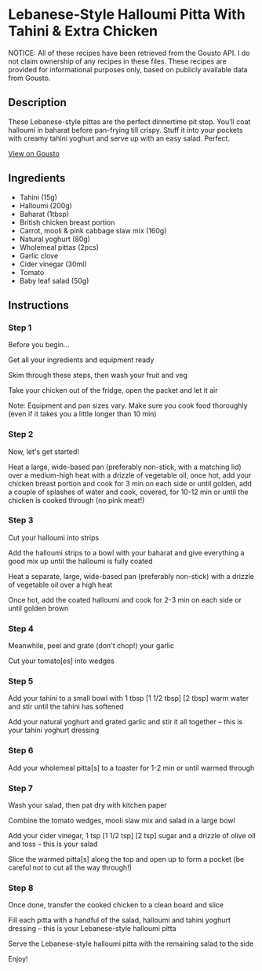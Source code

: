# Lebanese-Style Halloumi Pitta With Tahini & Extra Chicken

NOTICE: All of these recipes have been retrieved from the Gousto API. I do not claim ownership of any recipes in these files. These recipes are provided for informational purposes only, based on publicly available data from Gousto.

## Description

These Lebanese-style pittas are the perfect dinnertime pit stop. You’ll coat halloumi in baharat before pan-frying till crispy. Stuff it into your pockets with creamy tahini yoghurt and serve up with an easy salad. Perfect.

[View on Gousto](https://www.gousto.co.uk/recipes/cookbook/lebanese-style-halloumi-pitta-with-tahini-extra-chicken)

## Ingredients

- Tahini (15g)
- Halloumi (200g)
- Baharat (1tbsp)
- British chicken breast portion
- Carrot, mooli & pink cabbage slaw mix (160g)
- Natural yoghurt (80g)
- Wholemeal pittas (2pcs)
- Garlic clove
- Cider vinegar (30ml)
- Tomato
- Baby leaf salad (50g)

## Instructions


### Step 1

Before you begin...

Get all your ingredients and equipment ready

Skim through these steps, then wash your fruit and veg

Take your chicken out of the fridge, open the packet and let it air

Note: Equipment and pan sizes vary. Make sure you cook food thoroughly (even if it takes you a little longer than 10 min)


### Step 2

Now, let's get started!

Heat a large, wide-based pan (preferably non-stick, with a matching lid) over a medium-high heat with a drizzle of vegetable oil, once hot, add your chicken breast portion and cook for 3 min on each side or until golden, add a couple of splashes of water and cook, covered, for 10-12 min or until the chicken is cooked through (no pink meat!)


### Step 3

Cut your halloumi into strips

Add the halloumi strips to a bowl with your baharat and give everything a good mix up until the halloumi is fully coated

Heat a separate, large, wide-based pan (preferably non-stick) with a drizzle of vegetable oil over a high heat

Once hot, add the coated halloumi and cook for 2-3 min on each side or until golden brown


### Step 4

Meanwhile, peel and grate (don't chop!) your garlic

Cut your tomato[es] into wedges


### Step 5

Add your tahini to a small bowl with 1 tbsp <span class="text-purple">[1 1/2 tbsp]</span> <span class="text-danger">[2 tbsp]</span> warm water and stir until the tahini has softened

Add your natural yoghurt and grated garlic and stir it all together – this is your tahini yoghurt dressing


### Step 6

Add your wholemeal pitta[s] to a toaster for 1-2 min or until warmed through


### Step 7

Wash your salad, then pat dry with kitchen paper

Combine the tomato wedges, mooli slaw mix and salad in a large bowl

Add your cider vinegar, 1 tsp<span class="text-purple"> [1 1/2 tsp] </span><span class="text-danger">[2 tsp] </span>sugar and a drizzle of olive oil and toss – this is your salad

Slice the warmed pitta[s] along the top and open up to form a pocket (be careful not to cut all the way through!)

### Step 8

Once done, transfer the cooked chicken to a clean board and slice

Fill each pitta with a handful of the salad, halloumi and tahini yoghurt dressing – this is your Lebanese-style halloumi pitta

Serve the Lebanese-style halloumi pitta with the remaining salad to the side

Enjoy!

